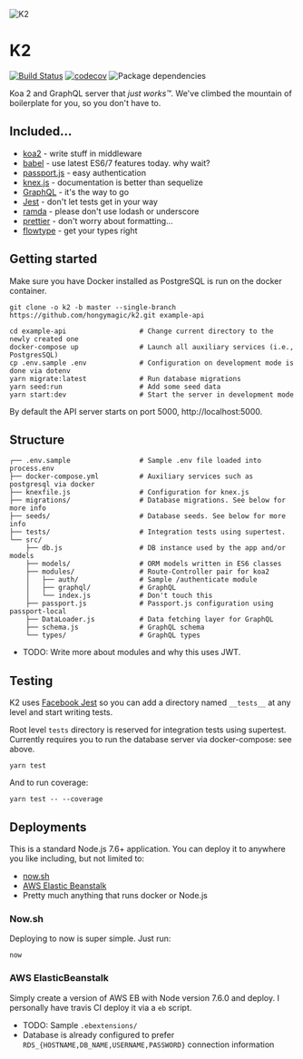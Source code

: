![K2](https://gist.githubusercontent.com/hongymagic/44b775944afd136e2cafbde8868b7df2/raw/3edeb106a828b538808ecb7252112a5fedf62da9/logo.png)

# K2

[![Build Status](https://travis-ci.org/hongymagic/k2.svg?branch=master)](https://travis-ci.org/hongymagic/k2) [![codecov](https://codecov.io/gh/hongymagic/k2/branch/master/graph/badge.svg)](https://codecov.io/gh/hongymagic/k2) ![Package dependencies](https://david-dm.org/hongymagic/k2.svg)

Koa 2 and GraphQL server that _just works™_. We've climbed the mountain of
boilerplate for you, so you don't have to.

## Included…

- [koa2](http://koajs.com) - write stuff in middleware
- [babel](http://babeljs.io) - use latest ES6/7 features today. why wait?
- [passport.js](http://passportjs.org) - easy authentication
- [knex.js](http://knexjs.org) - documentation is better than sequelize
- [GraphQL](http://graphql.org) - it's the way to go
- [Jest](https://facebook.github.io/jest/) - don't let tests get in your way
- [ramda](http://ramdajs.com) - please don't use lodash or underscore
- [prettier](https://prettier.github.io/prettier/) - don't worry about formatting…
- [flowtype](https://flow.org) - get your types right

## Getting started

Make sure you have Docker installed as PostgreSQL is run on the docker
container.

```
git clone -o k2 -b master --single-branch https://github.com/hongymagic/k2.git example-api

cd example-api                  # Change current directory to the newly created one
docker-compose up               # Launch all auxiliary services (i.e., PostgresSQL)
cp .env.sample .env             # Configuration on development mode is done via dotenv
yarn migrate:latest             # Run database migrations
yarn seed:run                   # Add some seed data
yarn start:dev                  # Start the server in development mode
```

By default the API server starts on port 5000, http://localhost:5000.

## Structure

```
┌── .env.sample                 # Sample .env file loaded into process.env
├── docker-compose.yml          # Auxiliary services such as postgresql via docker
├── knexfile.js                 # Configuration for knex.js
├── migrations/                 # Database migrations. See below for more info
├── seeds/                      # Database seeds. See below for more info
├── tests/                      # Integration tests using supertest.
└── src/
    ├── db.js                   # DB instance used by the app and/or models
    ├── models/                 # ORM models written in ES6 classes
    ├── modules/                # Route-Controller pair for koa2
    │   ├── auth/               # Sample /authenticate module
    │   ├── graphql/            # GraphQL
    │   └── index.js            # Don't touch this
    ├── passport.js             # Passport.js configuration using passport-local
    ├── DataLoader.js           # Data fetching layer for GraphQL
    ├── schema.js               # GraphQL schema
    └── types/                  # GraphQL types
```

- TODO: Write more about modules and why this uses JWT.

## Testing

K2 uses [Facebook Jest](https://facebook.github.io/jest/) so you can add a
directory named `__tests__` at any level and start writing tests.

Root level `tests` directory is reserved for integration tests using supertest.
Currently requires you to run the database server via docker-compose: see above.

```
yarn test
```

And to run coverage:

```
yarn test -- --coverage
```

## Deployments

This is a standard Node.js 7.6+ application. You can deploy it to anywhere you
like including, but not limited to:

- [now.sh](https://zeit.co/now)
- [AWS Elastic Beanstalk](https://aws.amazon.com/elasticbeanstalk/)
- Pretty much anything that runs docker or Node.js

### Now.sh

Deploying to now is super simple. Just run:

```
now
```

### AWS ElasticBeanstalk

Simply create a version of AWS EB with Node version 7.6.0 and deploy. I
personally have travis CI deploy it via a `eb` script.

- TODO: Sample `.ebextensions/`
- Database is already configured to prefer `RDS_{HOSTNAME,DB_NAME,USERNAME,PASSWORD}` connection information
